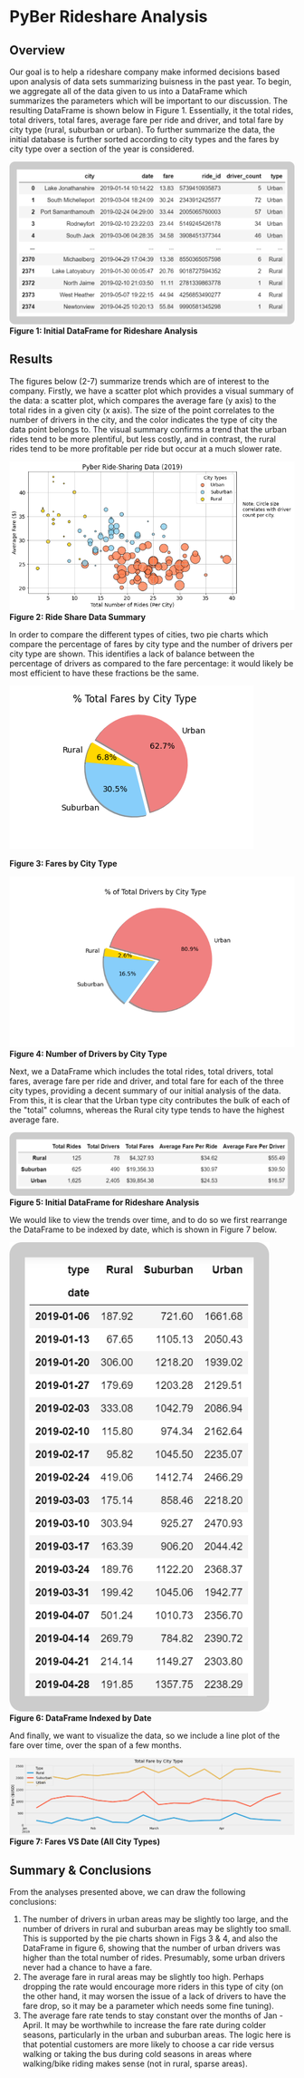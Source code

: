 # PyBer Rideshare Analysis
## Overview
Our goal is to help a rideshare company make informed decisions based upon analysis of data sets summarizing buisness in the past year. To begin, we aggregate all of the data given to us into a DataFrame which summarizes the parameters which will be important to our discussion. The resulting DataFrame is shown below in Figure 1.  Essentially, it the total rides, total drivers, total fares, average fare per ride and driver, and total fare by city type (rural, suburban or urban). To further summarize the data, the initial database is further sorted according to city types and the fares by city type over a section of the year is considered.

![alt_text](https://github.com/aamotz001/PyBer_Analysis/blob/main/Images/Fig1.png)
**Figure 1: Initial DataFrame for Rideshare Analysis**

## Results
The figures below (2-7) summarize trends which are of interest to the company. Firstly, we have a scatter plot which provides a visual summary of the data: a scatter plot, which compares the average fare (y axis) to the 
total rides in a given city (x axis). The size of the point correlates to the number of drivers in the city, and the color indicates the type of city the data point belongs to. The visual summary confirms a trend that the urban rides tend to be more plentiful, but less costly, and in contrast, the rural rides tend to be more profitable per ride but occur at a much slower rate.

![alt_text](https://github.com/aamotz001/PyBer_Analysis/blob/main/analysis/Fig1.png)
**Figure 2: Ride Share Data Summary**

In order to compare the different types of cities, two pie charts which compare the percentage of fares by city type and the number of drivers per city type are shown. This identifies a lack of balance between the percentage of drivers as compared to the fare percentage: it would likely be most efficient to have these fractions be the same.

![alt_text](https://github.com/aamotz001/PyBer_Analysis/blob/main/analysis/Fig5.png)

**Figure 3: Fares by City Type**

![alt_text](https://github.com/aamotz001/PyBer_Analysis/blob/main/analysis/Fig7.png)
**Figure 4: Number of Drivers by City Type**

Next, we a DataFrame which includes the total rides, total drivers, total fares, average fare per ride and driver, and total fare for each of the three city types, providing a decent summary of our initial analysis of the data. From this, it is clear that the Urban type city contributes the bulk of each of the "total" columns, whereas the Rural city type tends to have the highest average fare. 

![alt_text](https://github.com/aamotz001/PyBer_Analysis/blob/main/Images/Fig2.png)
**Figure 5: Initial DataFrame for Rideshare Analysis**

We would like to view the trends over time, and to do so we first rearrange the DataFrame to be indexed by date, which is shown in Figure 7 below.

![alt_text](https://github.com/aamotz001/PyBer_Analysis/blob/main/Images/Fig3.png)
**Figure 6: DataFrame Indexed by Date**

And finally, we want to visualize the data, so we include a line plot of the fare over time, over the span of a few months.

![alt_text](https://github.com/aamotz001/PyBer_Analysis/blob/main/analysis/Dev2_Plot.png)
**Figure 7: Fares VS Date (All City Types)**

## Summary & Conclusions
From the analyses presented above, we can draw the following conclusions:

1. The number of drivers in urban areas may be slightly too large, and the number of drivers in rural and suburban areas may be slightly too small. This is supported by the pie charts shown in Figs 3 & 4, and also the DataFrame in figure 6, showing that the number of urban drivers was higher than the total number of rides. Presumably, some urban drivers never had a chance to have a fare.
2. The average fare in rural areas may be slightly too high. Perhaps dropping the rate would encourage more riders in this type of city (on the other hand, it may worsen the issue of a lack of drivers to have the fare drop, so it may be a parameter which needs some fine tuning).
3. The average fare rate tends to stay constant over the months of Jan - April. It may be worthwhile to increase the fare rate during colder seasons, particularly in the urban and suburban areas. The logic here is that potential customers are more likely to choose a car ride versus walking or taking the bus during cold seasons in areas where walking/bike riding makes sense (not in rural, sparse areas).
